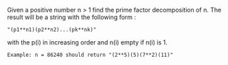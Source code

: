 Given a positive number n > 1 find the prime factor decomposition of n. The result will be a string with the following form :

`
"(p1**n1)(p2**n2)...(pk**nk)"
`

with the p(i) in increasing order and n(i) empty if n(i) is 1.

`
Example: n = 86240 should return "(2**5)(5)(7**2)(11)"
`